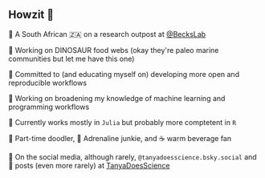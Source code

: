 <!--
![Header](https://github.com/TanyaS08/TanyaS08/blob/master/FlowerAvi_text-01.png?raw=true)

<div align="center">



**TanyaS08/TanyaS08** is a ✨ _special_ ✨ repository because its `README.md` (this file) appears on your GitHub profile.

[![Generic badge](https://img.shields.io/static/v1.svg?label=🔗&message=Poisot&nbsp;Lab&style=for-the-badge&&color=0d5452&labelColor=f2c2c2)](https://poisotlab.io)
[![Generic badge](https://img.shields.io/badge/@TanyaS_08-9cf?logo=twitter&style=for-the-badge&)](https://twitter.com/TanyaS_08)
[![Generic badge](https://img.shields.io/static/v1.svg?label=🏡&message=TanyaDoesScience&style=for-the-badge&&color=0d5452&labelColor=f2c2c2)](https://tanyadoesscience.com)<br/>

Here are some ideas to get you started:
[![forthebadge](https://forthebadge.com/images/badges/built-by-hipsters.svg)](https://forthebadge.com)
[![Top Langs](https://github-readme-stats.vercel.app/api/top-langs/?username=tanyas08&layout=compact)](https://github.com/anuraghazra/github-readme-stats)

<img src="https://github.com/TanyaS08/TanyaS08/blob/master/LogoNetwork.png?raw=true" align="right" alt="" width="200" />

-->

## Howzit 👋

📌 A South African 🇿🇦 on a research outpost at [@BecksLab](https://github.com/BecksLab) 

🦖 Working on DINOSAUR food webs (okay they're paleo marine communities but let me have this one)

🧪 Committed to (and educating myself on) developing more open and reproducible workflows

🔭 Working on broadening my knowledge of machine learning and programming workflows

👾 Currently works mostly in `Julia` but probably more comptetent in `R`

🎨 Part-time doodler, 🐾 Adrenaline junkie, and ☕️ warm beverage fan

🦋 On the social media, although rarely, `@tanyadoesscience.bsky.social` and 📝 posts (even more rarely) at [TanyaDoesScience](https://tanyadoesscience.com/) 

